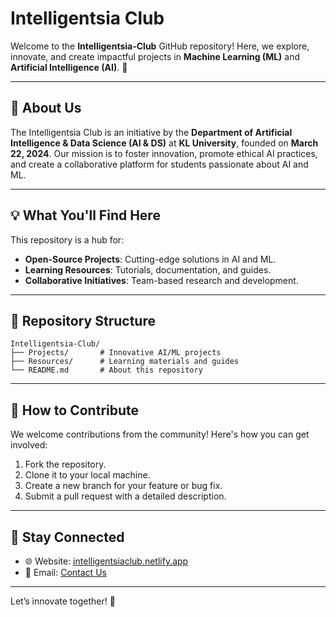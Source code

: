 # Intelligentsia Club

Welcome to the **Intelligentsia-Club** GitHub repository! Here, we explore, innovate, and create impactful projects in **Machine Learning (ML)** and **Artificial Intelligence (AI)**. 🚀

---

## 🌟 About Us
The Intelligentsia Club is an initiative by the **Department of Artificial Intelligence & Data Science (AI & DS)** at **KL University**, founded on **March 22, 2024**. Our mission is to foster innovation, promote ethical AI practices, and create a collaborative platform for students passionate about AI and ML.

---

## 💡 What You'll Find Here
This repository is a hub for:
- **Open-Source Projects**: Cutting-edge solutions in AI and ML.
- **Learning Resources**: Tutorials, documentation, and guides.
- **Collaborative Initiatives**: Team-based research and development.

---

## 📂 Repository Structure
```
Intelligentsia-Club/
├── Projects/       # Innovative AI/ML projects
├── Resources/      # Learning materials and guides
└── README.md       # About this repository
```

---

## 🤝 How to Contribute
We welcome contributions from the community! Here's how you can get involved:
1. Fork the repository.
2. Clone it to your local machine.
3. Create a new branch for your feature or bug fix.
4. Submit a pull request with a detailed description.

---

## 📢 Stay Connected
- 🌐 Website: [intelligentsiaclub.netlify.app](https://intelligentsiaclub.netlify.app/)
- 📧 Email: [Contact Us](mailto:intelligentsiaclub@klu.ac.in)

---

Let’s innovate together! 🌟
